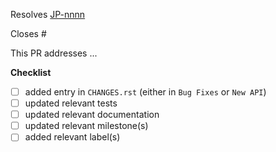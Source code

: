 <!-- If this PR closes a JIRA ticket, make sure the title starts with the JIRA issue number, 
for example JP-1234: <Fix a bug> -->
Resolves [JP-nnnn](https://jira.stsci.edu/browse/JP-nnnn)

<!-- If this PR closes a GitHub issue, reference it here by its number -->
Closes #

<!-- describe the changes comprising this PR here -->
This PR addresses ...

**Checklist**
- [ ] added entry in `CHANGES.rst` (either in `Bug Fixes` or `New API`)
- [ ] updated relevant tests
- [ ] updated relevant documentation
- [ ] updated relevant milestone(s)
- [ ] added relevant label(s)
